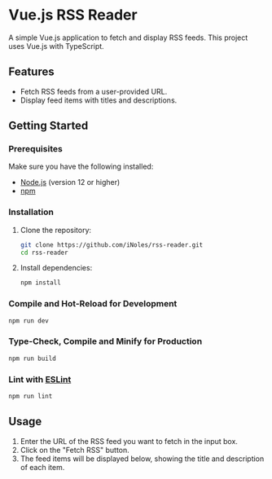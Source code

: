 # Vue.js RSS Reader

A simple Vue.js application to fetch and display RSS feeds. This project uses Vue.js with TypeScript.

## Features

- Fetch RSS feeds from a user-provided URL.
- Display feed items with titles and descriptions.

## Getting Started

### Prerequisites

Make sure you have the following installed:

- [Node.js](https://nodejs.org/) (version 12 or higher)
- [npm](https://www.npmjs.com/)

### Installation

1. Clone the repository:

   ```sh
   git clone https://github.com/iNoles/rss-reader.git
   cd rss-reader
   ```

2. Install dependencies:

   ```sh
   npm install
   ```

### Compile and Hot-Reload for Development

```sh
npm run dev
```

### Type-Check, Compile and Minify for Production

```sh
npm run build
```

### Lint with [ESLint](https://eslint.org/)

```sh
npm run lint
```

## Usage

1. Enter the URL of the RSS feed you want to fetch in the input box.
2. Click on the "Fetch RSS" button.
3. The feed items will be displayed below, showing the title and description of each item.
